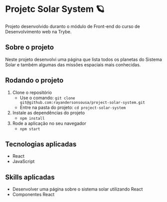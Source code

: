 # Projetc Solar System :ringed_planet:

Projeto desenvolvido duranto o módulo de Front-end do curso de Desenvolvimento web na Trybe.

## Sobre o projeto

Neste projeto desenvolvi uma página que lista todos os planetas do Sistema Solar e também algumas das missões espaciais mais conhecidas.

## Rodando o projeto

1. Clone o repositório
   - Use o comando: `git clone git@github.com:rayandersonsousa/project-solar-system.git`
   - Entre na pasta do projeto: `cd project-solar-system`
2. Instale as dependências do projeto
   - `npm install`
3. Rode a aplicação no seu navegador
   - `npm start`

## Tecnologias aplicadas

- React
- JavaScript

## Skills aplicadas

- Desenvolver uma página sobre o sistema solar utilizando React
- Componentes React

